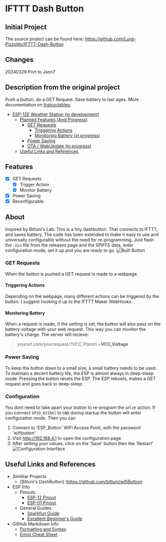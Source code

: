 # IFTTT Dash Button

## Initial Project 
The source project can be found here:
https://github.com/Luigi-Pizzolito/IFTTT-Dash-Button

## Changes
20240329 Port to Json7 

## Description from the original project
Push a button, do a GET Request. Save battery to last ages.
More documentation on [Instructables](https://www.instructables.com/id/Tiny-ESP8266-Dash-Button-Re-Configurable/).

- [ESP-12E Weather Station (in development)](#esp-12e-weather-station-in-development)
    - [Planned Features (And Progress)](#planned-features-and-progress)
        - [GET Requests](#get-requests)
            - [Triggering Actions](#triggering-actions)
            - [Monitoring Battery (in progress)](#monitoring-battery-in-progress)
        - [Power Saving](#power-saving)
        - [OTA / WebUpdate (in progress)](#ota-webupdate-in-progress)
    - [Useful Links and References](#useful-links-and-references)

## Features
 - [X] GET Requests
    - [X] Trigger Action
    - [X] Monitor Battery
 - [X] Power Saving
 - [X] Reconfigurable

## About
Inspired by Bitluni's Lab. This is a tiny dashbutton. That connects to IFTTT, and saves battery. The code has been extended to make it easy to use and universally configurable without the need for re-programming. Just flash the `.bin` file from the releases page and the SPIFFS data, enter configuration mode, set it up and you are ready to go.
![Built Button](https://luigi-pizzolito.github.io/Gangster45671.github.io/IFTTT-Dash-Button/pictures/20180220_163702.jpg)

### GET Requests
When the button is pushed a GET request is made to a webpage.
#### Triggering Actions
Depending on the webpage, many different actions can be triggered by the button. I suggest hooking it up to the IFTTT Maker WebHooks.
#### Monitoring Battery
When a request is made, if the setting is set, the button will also pass on the battery voltage with your web request. This way you can monitor the battery's charge. The server will recieve:
 > yoururl.com/yourrequest/_?VCC_Param.=_**VCC_Voltage**

### Power Saving
To keep the button down to a small size, a small battery needs to be used. To maintain a decent battery life, the ESP is almost always in deep-sleep mode. Pressing the button resets the ESP. The ESP reboots, makes a GET request and goes back to deep-sleep.

### Configuration
You dont need to take apart your button to re-program the url or action. If you connect `GPIO_03[RX]` to `GND` during startup the button will enter configuration mode. Then you can
1. Connect to 'ESP_Button' WiFi Access Point, with the password 'wifibutton'
2. Visit http://192.168.4.1 to open the configuration page
3. After setting your values, click on the 'Save' button then the 'Restart'
![Configuration Interface](https://luigi-pizzolito.github.io/Gangster45671.github.io/IFTTT-Dash-Button/pictures/Config.png)

## Useful Links and References
- Similliar Projects
    - [Bitluni's DashButton] (https://github.com/bitluni/wifiButton)
- ESP Info
    - Pinouts
        - [ESP-12 Pinout](https://esp8266.github.io/Arduino/versions/2.0.0/doc/esp12.png)
        - [ESP-01 Pinout](https://os.mbed.com/media/uploads/sschocke/esp8266-pinout_etch_copper_top.png)
    - General Guides
        - [Sparkfun Guide](https://learn.sparkfun.com/tutorials/esp8266-thing-hookup-guide/using-the-arduino-addon)
        - [Excellent Beginner's Guide](https://github.com/tttapa/ESP8266)
- GitHub Markdown Info
    - [Formatting and Syntax](https://help.github.com/articles/basic-writing-and-formatting-syntax/)
    - [Emoji Cheat Sheet](https://www.webpagefx.com/tools/emoji-cheat-sheet/)
